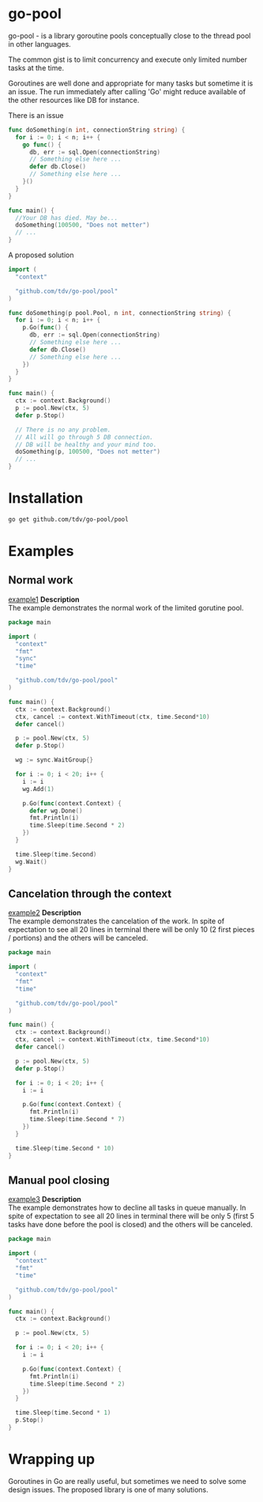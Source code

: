 # go-pool
go-pool - is a library goroutine pools conceptually close to the thread pool in other languages.

The common gist is to limit concurrency and execute only limited number tasks at the time.

Goroutines are well done and appropriate for many tasks but sometime it is an issue. The run immediately after calling 'Go'  might reduce available of the other resources like DB for instance.

There is an issue
```go
func doSomething(n int, connectionString string) {
  for i := 0; i < n; i++ {
    go func() {
      db, err := sql.Open(connectionString)
      // Something else here ...
      defer db.Close()
      // Something else here ...
    }()
  }
}

func main() {
  //Your DB has died. May be...
  doSomething(100500, "Does not metter")
  // ...
}
```

A proposed solution

```go
import (
  "context"

  "github.com/tdv/go-pool/pool"
)

func doSomething(p pool.Pool, n int, connectionString string) {
  for i := 0; i < n; i++ {
    p.Go(func() {
      db, err := sql.Open(connectionString)
      // Something else here ...
      defer db.Close()
      // Something else here ...
    })
  }
}

func main() {
  ctx := context.Background()
  p := pool.New(ctx, 5)
  defer p.Stop()

  // There is no any problem.
  // All will go through 5 DB connection.
  // DB will be healthy and your mind too.
  doSomething(p, 100500, "Does not metter")
  // ...
}
```

# Installation

```bash
go get github.com/tdv/go-pool/pool
```

# Examples

## Normal work
[example1](https://github.com/tdv/go-pool/tree/main/examples/example1)
**Description**  
The example demonstrates the normal work of the limited gorutine pool.
```go
package main

import (
  "context"
  "fmt"
  "sync"
  "time"

  "github.com/tdv/go-pool/pool"
)

func main() {
  ctx := context.Background()
  ctx, cancel := context.WithTimeout(ctx, time.Second*10)
  defer cancel()

  p := pool.New(ctx, 5)
  defer p.Stop()

  wg := sync.WaitGroup{}

  for i := 0; i < 20; i++ {
    i := i
    wg.Add(1)

    p.Go(func(context.Context) {
      defer wg.Done()
      fmt.Println(i)
      time.Sleep(time.Second * 2)
    })
  }

  time.Sleep(time.Second)
  wg.Wait()
}
```

## Cancelation through the context
[example2](https://github.com/tdv/go-pool/tree/main/examples/example2)
**Description**  
The example demonstrates the cancelation of the work. In spite of expectation to see all 20 lines in terminal there will be only 10 (2 first pieces / portions) and the others will be canceled.
```go
package main

import (
  "context"
  "fmt"
  "time"

  "github.com/tdv/go-pool/pool"
)

func main() {
  ctx := context.Background()
  ctx, cancel := context.WithTimeout(ctx, time.Second*10)
  defer cancel()

  p := pool.New(ctx, 5)
  defer p.Stop()

  for i := 0; i < 20; i++ {
    i := i

    p.Go(func(context.Context) {
      fmt.Println(i)
      time.Sleep(time.Second * 7)
    })
  }

  time.Sleep(time.Second * 10)
}
```

## Manual pool closing
[example3](https://github.com/tdv/go-pool/tree/main/examples/example3)
**Description**  
The example demonstrates how to decline all tasks in queue manually. In spite of expectation to see all 20 lines in terminal there will be only 5 (first 5 tasks have done before the pool is closed) and the others will be canceled.
```go
package main

import (
  "context"
  "fmt"
  "time"

  "github.com/tdv/go-pool/pool"
)

func main() {
  ctx := context.Background()

  p := pool.New(ctx, 5)

  for i := 0; i < 20; i++ {
    i := i

    p.Go(func(context.Context) {
      fmt.Println(i)
      time.Sleep(time.Second * 2)
    })
  }

  time.Sleep(time.Second * 1)
  p.Stop()
}
```

# Wrapping up
Goroutines in Go are really useful, but sometimes we need to solve some design issues. The proposed library is one of many solutions.
